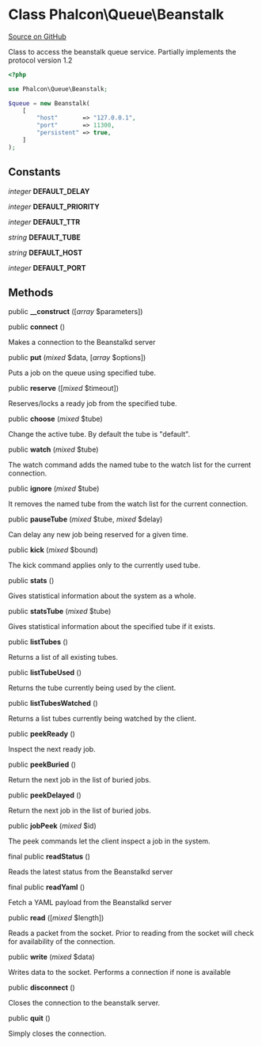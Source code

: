 # Class **Phalcon\\Queue\\Beanstalk**

<a href="https://github.com/phalcon/cphalcon/blob/master/phalcon/queue/beanstalk.zep" class="btn btn-default btn-sm">Source on GitHub</a>

Class to access the beanstalk queue service.
Partially implements the protocol version 1.2

```php
<?php

use Phalcon\Queue\Beanstalk;

$queue = new Beanstalk(
    [
        "host"       => "127.0.0.1",
        "port"       => 11300,
        "persistent" => true,
    ]
);

```

## Constants
*integer* **DEFAULT_DELAY**

*integer* **DEFAULT_PRIORITY**

*integer* **DEFAULT_TTR**

*string* **DEFAULT_TUBE**

*string* **DEFAULT_HOST**

*integer* **DEFAULT_PORT**

## Methods
public  **__construct** ([*array* $parameters])

public  **connect** ()

Makes a connection to the Beanstalkd server

public  **put** (*mixed* $data, [*array* $options])

Puts a job on the queue using specified tube.

public  **reserve** ([*mixed* $timeout])

Reserves/locks a ready job from the specified tube.

public  **choose** (*mixed* $tube)

Change the active tube. By default the tube is "default".

public  **watch** (*mixed* $tube)

The watch command adds the named tube to the watch list for the current connection.

public  **ignore** (*mixed* $tube)

It removes the named tube from the watch list for the current connection.

public  **pauseTube** (*mixed* $tube, *mixed* $delay)

Can delay any new job being reserved for a given time.

public  **kick** (*mixed* $bound)

The kick command applies only to the currently used tube.

public  **stats** ()

Gives statistical information about the system as a whole.

public  **statsTube** (*mixed* $tube)

Gives statistical information about the specified tube if it exists.

public  **listTubes** ()

Returns a list of all existing tubes.

public  **listTubeUsed** ()

Returns the tube currently being used by the client.

public  **listTubesWatched** ()

Returns a list tubes currently being watched by the client.

public  **peekReady** ()

Inspect the next ready job.

public  **peekBuried** ()

Return the next job in the list of buried jobs.

public  **peekDelayed** ()

Return the next job in the list of buried jobs.

public  **jobPeek** (*mixed* $id)

The peek commands let the client inspect a job in the system.

final public  **readStatus** ()

Reads the latest status from the Beanstalkd server

final public  **readYaml** ()

Fetch a YAML payload from the Beanstalkd server

public  **read** ([*mixed* $length])

Reads a packet from the socket. Prior to reading from the socket will
check for availability of the connection.

public  **write** (*mixed* $data)

Writes data to the socket. Performs a connection if none is available

public  **disconnect** ()

Closes the connection to the beanstalk server.

public  **quit** ()

Simply closes the connection.

